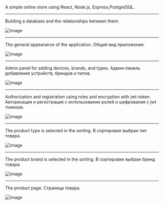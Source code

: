 A simple online store using React, Node.js, Express,PostgreSQL.

---

Building a database and the relationships between them.

![image](https://github.com/user-attachments/assets/7a90de05-0792-411c-9d9c-8b0e96c2d277)

---

The general appearance of the application. Общий вид приложения.

![image](https://github.com/user-attachments/assets/0e31804c-5c4e-4906-a118-50ff081d09cd)

---

Admin panel for adding devices, brands, and types. Админ панель добавления устройств, брендов и типов.

![image](https://github.com/user-attachments/assets/a4e2ba45-3619-40b7-aa72-262e702be142)

---

Authorization and registration using roles and encryption with jwt-token. Авторизация и регистрация с использование ролей и шифрования с jwt токеном.

![image](https://github.com/user-attachments/assets/267b23d7-e049-42ad-8b4c-e30b52389be1)

---

The product type is selected in the sorting. В сортировке выбран тип товара.

![image](https://github.com/user-attachments/assets/97d37daa-8a15-4920-b4c2-9e5b97e6a4f7)

---

The product brand is selected in the sorting. В сортировке выбран бренд товара.

![image](https://github.com/user-attachments/assets/7a3dfa5d-ced5-43a7-a192-a0d324be3975)

---

The product page. Страница товара.

![image](https://github.com/user-attachments/assets/1f95e0ec-1798-474d-8403-bd5d93f27a87)














